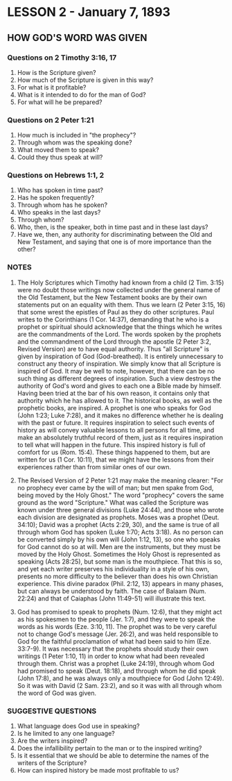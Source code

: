 # LESSON 2 - January 7, 1893

## HOW GOD'S WORD WAS GIVEN

### Questions on 2 Timothy 3:16, 17
1. How is the Scripture given?
2. How much of the Scripture is given in this way?
3. For what is it profitable?
4. What is it intended to do for the man of God?
5. For what will he be prepared?

### Questions on 2 Peter 1:21
1. How much is included in "the prophecy"?
2. Through whom was the speaking done?
3. What moved them to speak?
4. Could they thus speak at will?

### Questions on Hebrews 1:1, 2
1. Who has spoken in time past?
2. Has he spoken frequently?
3. Through whom has he spoken?
4. Who speaks in the last days?
5. Through whom?
6. Who, then, is the speaker, both in time past and in these last days?
7. Have we, then, any authority for discriminating between the Old and New Testament, and saying that one is of more importance than the other?

### NOTES

1. The Holy Scriptures which Timothy had known from a child (2 Tim. 3:15) were no doubt those writings now collected under the general name of the Old Testament, but the New Testament books are by their own statements put on an equality with them. Thus we learn (2 Peter 3:15, 16) that some wrest the epistles of Paul as they do other scriptures. Paul writes to the Corinthians (1 Cor. 14:37), demanding that he who is a prophet or spiritual should acknowledge that the things which he writes are the commandments of the Lord. The words spoken by the prophets and the commandment of the Lord through the apostle (2 Peter 3:2, Revised Version) are to have equal authority. Thus "all Scripture" is given by inspiration of God (God-breathed). It is entirely unnecessary to construct any theory of inspiration. We simply know that all Scripture is inspired of God. It may be well to note, however, that there can be no such thing as different degrees of inspiration. Such a view destroys the authority of God's word and gives to each one a Bible made by himself. Having been tried at the bar of his own reason, it contains only that authority which he has allowed to it. The historical books, as well as the prophetic books, are inspired. A prophet is one who speaks for God (John 1:23; Luke 7:28), and it makes no difference whether he is dealing with the past or future. It requires inspiration to select such events of history as will convey valuable lessons to all persons for all time, and make an absolutely truthful record of them, just as it requires inspiration to tell what will happen in the future. This inspired history is full of comfort for us (Rom. 15:4). These things happened to them, but are written for us (1 Cor. 10:11), that we might have the lessons from their experiences rather than from similar ones of our own.

2. The Revised Version of 2 Peter 1:21 may make the meaning clearer: "For no prophecy ever came by the will of man; but men spake from God, being moved by the Holy Ghost." The word "prophecy" covers the same ground as the word "Scripture." What was called the Scripture was known under three general divisions (Luke 24:44), and those who wrote each division are designated as prophets. Moses was a prophet (Deut. 34:10); David was a prophet (Acts 2:29, 30), and the same is true of all through whom God has spoken (Luke 1:70; Acts 3:18). As no person can be converted simply by his own will (John 1:12, 13), so one who speaks for God cannot do so at will. Men are the instruments, but they must be moved by the Holy Ghost. Sometimes the Holy Ghost is represented as speaking (Acts 28:25), but some man is the mouthpiece. That this is so, and yet each writer preserves his individuality in a style of his own, presents no more difficulty to the believer than does his own Christian experience. This divine paradox (Phil. 2:12, 13) appears in many phases, but can always be understood by faith. The case of Balaam (Num. 22:24) and that of Caiaphas (John 11:49-51) will illustrate this text.

3. God has promised to speak to prophets (Num. 12:6), that they might act as his spokesmen to the people (Jer. 1:7), and they were to speak the words as his words (Eze. 3:10, 11). The prophet was to be very careful not to change God's message (Jer. 26:2), and was held responsible to God for the faithful proclamation of what had been said to him (Eze. 33:7-9). It was necessary that the prophets should study their own writings (1 Peter 1:10, 11) in order to know what had been revealed through them. Christ was a prophet (Luke 24:19), through whom God had promised to speak (Deut. 18:18), and through whom he did speak (John 17:8), and he was always only a mouthpiece for God (John 12:49). So it was with David (2 Sam. 23:2), and so it was with all through whom the word of God was given.

### SUGGESTIVE QUESTIONS

1. What language does God use in speaking?
2. Is he limited to any one language?
3. Are the writers inspired?
4. Does the infallibility pertain to the man or to the inspired writing?
5. Is it essential that we should be able to determine the names of the writers of the Scripture?
6. How can inspired history be made most profitable to us?